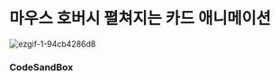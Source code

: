 # 마우스 호버시 펼쳐지는 카드 애니메이션

![ezgif-1-94cb4286d8](https://user-images.githubusercontent.com/115155803/235290197-30480bb6-62c3-4593-b9c3-847ae83b2d0a.gif)

### CodeSandBox

[]()
